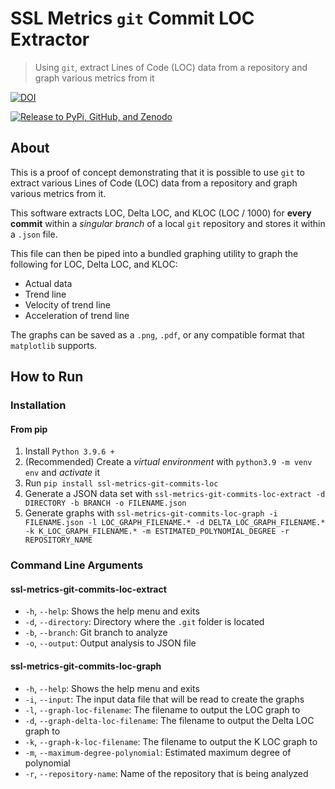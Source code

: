 # SSL Metrics `git` Commit LOC Extractor

> Using `git`, extract Lines of Code (LOC) data from a repository and graph various metrics from it

[![DOI](https://zenodo.org/badge/374020358.svg)](https://zenodo.org/badge/latestdoi/374020358)

[![Release to PyPi, GitHub, and Zenodo](https://github.com/SoftwareSystemsLaboratory/ssl-metrics-git-commits-loc/actions/workflows/release.yml/badge.svg)](https://github.com/SoftwareSystemsLaboratory/ssl-metrics-git-commits-loc/actions/workflows/release.yml)

## About

This is a proof of concept demonstrating that it is possible to use `git` to extract various Lines of Code (LOC) data from a repository and graph various metrics from it.

This software extracts LOC, Delta LOC, and KLOC (LOC / 1000) for **every commit** within a *singular branch* of a local `git` repository and stores it within a `.json` file.

This file can then be piped into a bundled graphing utility to graph the following for LOC, Delta LOC, and KLOC:

* Actual data
* Trend line
* Velocity of trend line
* Acceleration of trend line

The graphs can be saved as a `.png`, `.pdf`, or any compatible format that `matplotlib` supports.

## How to Run

### Installation

#### From pip

1. Install `Python 3.9.6 +`
2. (Recommended) Create a *virtual environment* with `python3.9 -m venv env` and *activate* it
3. Run `pip install ssl-metrics-git-commits-loc`
4. Generate a JSON data set with `ssl-metrics-git-commits-loc-extract -d DIRECTORY -b BRANCH -o FILENAME.json`
5. Generate graphs with `ssl-metrics-git-commits-loc-graph -i FILENAME.json -l LOC_GRAPH_FILENAME.* -d DELTA_LOC_GRAPH_FILENAME.* -k K_LOC_GRAPH_FILENAME.* -m ESTIMATED_POLYNOMIAL_DEGREE -r REPOSITORY_NAME`

### Command Line Arguments

#### ssl-metrics-git-commits-loc-extract

- `-h`, `--help`: Shows the help menu and exits
- `-d`, `--directory`: Directory where the `.git` folder is located
- `-b`, `--branch`: Git branch to analyze
- `-o`, `--output`: Output analysis to JSON file

#### ssl-metrics-git-commits-loc-graph

- `-h`, `--help`: Shows the help menu and exits
- `-i`, `--input`: The input data file that will be read to create the graphs
- `-l`, `--graph-loc-filename`: The filename to output the LOC graph to
- `-d`, `--graph-delta-loc-filename`: The filename to output the Delta LOC graph to
- `-k`, `--graph-k-loc-filename`: The filename to output the K LOC graph to
- `-m`, `--maximum-degree-polynomial`: Estimated maximum degree of polynomial
- `-r`, `--repository-name`: Name of the repository that is being analyzed
